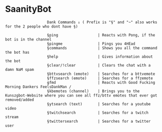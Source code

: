 # SaanityBot

                       Dank Commands ↓ ( Prefix is "§" and "~" also works for the 2 people who dont have §)
              
                       §ping                  | Reacts with Pong, if the bot is in the channel
                       §pingme                | Pings you 4HEad
                       §commands              | Shows you all the command the bot has
                       §help                  | Gives information about the bot
                       §clear/!clear          | Clears the chat with a damn NaM spam
                       §bttvsearch (emote)    | Searches for a bttvemote
                       §ffzsearch (emote)     | Searches for a ffzemote
                       gfmd                   | Reacts with Good Fucking Morning Dankers FeelsDankMan / 
                       §kbemotes (channel)    | Brings you to the Kunszgbot-Website where you can see all ffz/bttv emotes that ever got removed/added
                       §ytsearch (text)       | Searches for a youtube video
                       §twitchsearch          | Searches for a twitch stream
                       §twittersearch         | Searches for a twitter user

